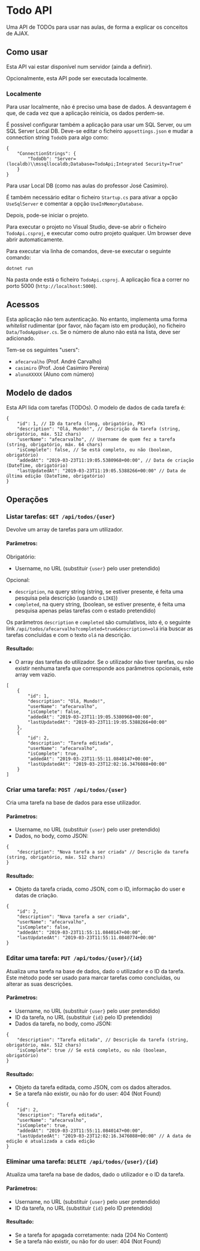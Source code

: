 # Todo API

Uma API de TODOs para usar nas aulas, de forma a explicar os conceitos de AJAX.

## Como usar

Esta API vai estar disponível num servidor (ainda a definir).

Opcionalmente, esta API pode ser executada localmente.

### Localmente

Para usar localmente, não é preciso uma base de dados. A desvantagem é que, de cada vez que a aplicação reinicia, os dados perdem-se.

É possível configurar também a aplicação para usar um SQL Server, ou um SQL Server Local DB. Deve-se editar o ficheiro `appsettings.json` e mudar a connection string `TodoDb` para algo como:

```jsonc
{
    "ConnectionStrings": {
        "TodoDb": "Server=(localdb)\\mssqllocaldb;Database=TodoApi;Integrated Security=True"
    }
}
```

Para usar Local DB (como nas aulas do professor José Casimiro).

É também necessário editar o ficheiro `Startup.cs` para ativar a opção `UseSqlServer` e comentar a opção `UseInMemoryDatabase`.

Depois, pode-se iniciar o projeto.

Para executar o projeto no Visual Studio, deve-se abrir o ficheiro `TodoApi.csproj`, e executar como outro projeto qualquer. Um browser deve abrir automaticamente.

Para executar via linha de comandos, deve-se executar o seguinte comando:

```
dotnet run
```

Na pasta onde está o ficheiro `TodoApi.csproj`. A aplicação fica a correr no porto 5000 (`http://localhost:5000`).

## Acessos

Esta aplicação não tem autenticação. No entanto, implementa uma forma _whitelist_ rudimentar (por favor, não façam isto em produção), no ficheiro `Data/TodoAppUser.cs`. Se o número de aluno não está na lista, deve ser adicionado.

Tem-se os seguintes "users":

-   `afecarvalho` (Prof. André Carvalho)
-   `casimiro` (Prof. José Casimiro Pereira)
-   `alunoXXXXX` (Aluno com número)

## Modelo de dados

Esta API lida com tarefas (TODOs). O modelo de dados de cada tarefa é:

```jsonc
{
    "id": 1, // ID da tarefa (long, obrigatório, PK)
    "description": "Olá, Mundo!", // Descrição da tarefa (string, obrigatório, máx. 512 chars)
    "userName": "afecarvalho", // Username de quem fez a tarefa (string, obrigatório, máx. 64 chars)
    "isComplete": false, // Se está completo, ou não (boolean, obrigatório)
    "addedAt": "2019-03-23T11:19:05.5380968+00:00", // Data de criação (DateTime, obrigatório)
    "lastUpdatedAt": "2019-03-23T11:19:05.5388266+00:00" // Data de última edição (DateTime, obrigatório)
}
```

## Operações

### Listar tarefas: `GET /api/todos/{user}`

Devolve um array de tarefas para um utilizador.

#### Parâmetros:

Obrigatório:

-   Username, no URL (substituir `{user}` pelo user pretendido)

Opcional:

-   `description`, na query string (string, se estiver presente, é feita uma pesquisa pela descrição (usando o `LIKE`))
-   `completed`, na query string, (boolean, se estiver presente, é feita uma pesquisa apenas pelas tarefas com o estado pretendido)

Os parâmetros `description` e `completed` são cumulativos, isto é, o seguinte link `/api/todos/afecarvalho?completed=true&description=olá` iria buscar as tarefas concluídas e com o texto `olá` na descrição.

#### Resultado:

-   O array das tarefas do utilizador. Se o utilizador não tiver tarefas, ou não existir nenhuma tarefa que corresponde aos parâmetros opcionais, este array vem vazio.

```jsonc
[
    {
        "id": 1,
        "description": "Olá, Mundo!",
        "userName": "afecarvalho",
        "isComplete": false,
        "addedAt": "2019-03-23T11:19:05.5380968+00:00",
        "lastUpdatedAt": "2019-03-23T11:19:05.5388266+00:00"
    },
    {
        "id": 2,
        "description": "Tarefa editada",
        "userName": "afecarvalho",
        "isComplete": true,
        "addedAt": "2019-03-23T11:55:11.0840147+00:00",
        "lastUpdatedAt": "2019-03-23T12:02:16.3476088+00:00"
    }
]
```

### Criar uma tarefa: `POST /api/todos/{user}`

Cria uma tarefa na base de dados para esse utilizador.

#### Parâmetros:

-   Username, no URL (substituir `{user}` pelo user pretendido)
-   Dados, no body, como JSON:

```jsonc
{
    "description": "Nova tarefa a ser criada" // Descrição da tarefa (string, obrigatório, máx. 512 chars)
}
```

#### Resultado:

-   Objeto da tarefa criada, como JSON, com o ID, informação do user e datas de criação.

```jsonc
{
    "id": 2,
    "description": "Nova tarefa a ser criada",
    "userName": "afecarvalho",
    "isComplete": false,
    "addedAt": "2019-03-23T11:55:11.0840147+00:00",
    "lastUpdatedAt": "2019-03-23T11:55:11.0840774+00:00"
}
```

### Editar uma tarefa: `PUT /api/todos/{user}/{id}`

Atualiza uma tarefa na base de dados, dado o utilizador e o ID da tarefa. Este método pode ser usado para marcar tarefas como concluídas, ou alterar as suas descrições.

#### Parâmetros:

-   Username, no URL (substituir `{user}` pelo user pretendido)
-   ID da tarefa, no URL (substituir `{id}` pelo ID pretendido)
-   Dados da tarefa, no body, como JSON:

```jsonc
{
    "description": "Tarefa editada", // Descrição da tarefa (string, obrigatório, máx. 512 chars)
    "isComplete": true // Se está completo, ou não (boolean, obrigatório)
}
```

#### Resultado:

-   Objeto da tarefa editada, como JSON, com os dados alterados.
-   Se a tarefa não existir, ou não for do user: 404 (Not Found)

```jsonc
{
    "id": 2,
    "description": "Tarefa editada",
    "userName": "afecarvalho",
    "isComplete": true,
    "addedAt": "2019-03-23T11:55:11.0840147+00:00",
    "lastUpdatedAt": "2019-03-23T12:02:16.3476088+00:00" // A data de edição é atualizada a cada edição
}
```

### Eliminar uma tarefa: `DELETE /api/todos/{user}/{id}`

Atualiza uma tarefa na base de dados, dado o utilizador e o ID da tarefa.

#### Parâmetros:

-   Username, no URL (substituir `{user}` pelo user pretendido)
-   ID da tarefa, no URL (substituir `{id}` pelo ID pretendido)

#### Resultado:

-   Se a tarefa for apagada corretamente: nada (204 No Content)
-   Se a tarefa não existir, ou não for do user: 404 (Not Found)
